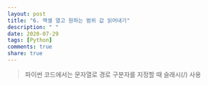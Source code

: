 ```yaml
---
layout: post
title: "6. 엑셀 열고 원하는 범위 값 읽어내기"
description: " "
date: 2020-07-29
tags: [Python]
comments: true
share: true
---
```



> 파이썬 코드에서는 문자열로 경로 구분자를 지정할 때 슬래시(/) 사용
